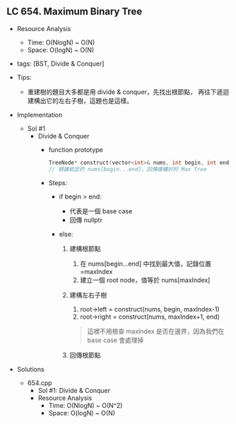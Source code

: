 ## LC 654. Maximum Binary Tree
- Resource Analysis
    - Time: O(NlogN) ~ O(N)
    - Space: O(logN) ~ O(N)

- tags: [BST, Divide & Conquer]

- Tips: 
    - 重建樹的題目大多都是用 divide & conquer，先找出根節點，
      再往下遞迴建構出它的左右子樹，這題也是這樣。  

- Implementation
    - Sol #1 
        - Divide & Conquer
            - function prototype
                ```C++
                TreeNode* construct(vector<int>& nums, int begin, int end)
                // 根據給定的 nums[begin...end]，回傳建構好的 Max Tree
                ```
                
            - Steps:
                - if begin > end:
                    - 代表是一個 base case
                    - 回傳 nullptr
                
                - else:
                    1. 建構根節點
                       1. 在 nums[begin...end] 中找到最大值，記錄位置=maxIndex
                       2. 建立一個 root node，值等於 nums[maxIndex]

                    2. 建構左右子樹
                       1. root->left = construct(nums, begin, maxIndex-1)  
                       2. root->right = construct(nums, maxIndex+1, end)
                       > 這裡不用檢查 maxIndex 是否在邊界，因為我們在 base case 會處理掉

                    3. 回傳根節點
                   
- Solutions
    - 654.cpp
        - Sol #1: Divide & Conquer
        - Resource Analysis
            - Time: O(NlogN) ~ O(N^2)
            - Space: O(logN) ~ O(N)
 